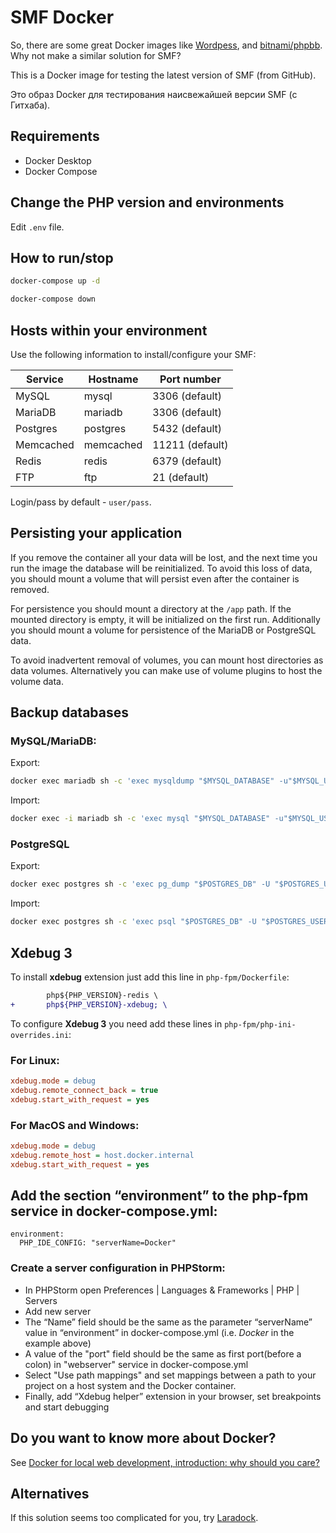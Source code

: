 # SMF Docker

So, there are some great Docker images like [Wordpess](https://hub.docker.com/_/wordpress), and [bitnami/phpbb](https://hub.docker.com/r/bitnami/phpbb). Why not make a similar solution for SMF?

This is a Docker image for testing the latest version of SMF (from GitHub).

Это образ Docker для тестирования наисвежайшей версии SMF (с Гитхаба).

## Requirements

* Docker Desktop
* Docker Compose

## Change the PHP version and environments

Edit `.env` file.

## How to run/stop

```sh
docker-compose up -d
```
```sh
docker-compose down
```

## Hosts within your environment

Use the following information to install/configure your SMF:

Service|Hostname|Port number
------|---------|-----------
MySQL|mysql|3306 (default)
MariaDB|mariadb|3306 (default)
Postgres|postgres|5432 (default)
Memcached|memcached|11211 (default)
Redis|redis|6379 (default)
FTP|ftp|21 (default)

Login/pass by default - `user/pass`.

## Persisting your application

If you remove the container all your data will be lost, and the next time you run the image the database will be reinitialized. To avoid this loss of data, you should mount a volume that will persist even after the container is removed.

For persistence you should mount a directory at the `/app` path. If the mounted directory is empty, it will be initialized on the first run. Additionally you should mount a volume for persistence of the MariaDB or PostgreSQL data.

To avoid inadvertent removal of volumes, you can mount host directories as data volumes. Alternatively you can make use of volume plugins to host the volume data.

## Backup databases

### MySQL/MariaDB:

Export:

```sh
docker exec mariadb sh -c 'exec mysqldump "$MYSQL_DATABASE" -u"$MYSQL_USER" -p"$MYSQL_PASSWORD"' > mysql_databases.sql
```

Import:

```sh Import
docker exec -i mariadb sh -c 'exec mysql "$MYSQL_DATABASE" -u"$MYSQL_USER" -p"$MYSQL_PASSWORD"' < mysql_databases.sql
```

### PostgreSQL

Export:

```sh
docker exec postgres sh -c 'exec pg_dump "$POSTGRES_DB" -U "$POSTGRES_USER"' > pgsql_databases.sql
```

Import:

```sh
docker exec postgres sh -c 'exec psql "$POSTGRES_DB" -U "$POSTGRES_USER"' < pgsql_databases.sql
```

## Xdebug 3

To install **xdebug** extension just add this line in `php-fpm/Dockerfile`:

```diff
        php${PHP_VERSION}-redis \
+       php${PHP_VERSION}-xdebug; \
```

To configure **Xdebug 3** you need add these lines in `php-fpm/php-ini-overrides.ini`:

### For Linux:

```ini
xdebug.mode = debug
xdebug.remote_connect_back = true
xdebug.start_with_request = yes
```

### For MacOS and Windows:

```ini
xdebug.mode = debug
xdebug.remote_host = host.docker.internal
xdebug.start_with_request = yes
```

## Add the section “environment” to the php-fpm service in docker-compose.yml:

```
environment:
  PHP_IDE_CONFIG: "serverName=Docker"
```

### Create a server configuration in PHPStorm:

* In PHPStorm open Preferences | Languages & Frameworks | PHP | Servers
* Add new server
* The “Name” field should be the same as the parameter “serverName” value in “environment” in docker-compose.yml (i.e. *Docker* in the example above)
* A value of the "port" field should be the same as first port(before a colon) in "webserver" service in docker-compose.yml
* Select "Use path mappings" and set mappings between a path to your project on a host system and the Docker container.
* Finally, add “Xdebug helper” extension in your browser, set breakpoints and start debugging

## Do you want to know more about Docker?

See [Docker for local web development, introduction: why should you care?](https://tech.osteel.me/posts/docker-for-local-web-development-introduction-why-should-you-care)

## Alternatives

If this solution seems too complicated for you, try [Laradock](https://laradock.io/getting-started/#installation).
